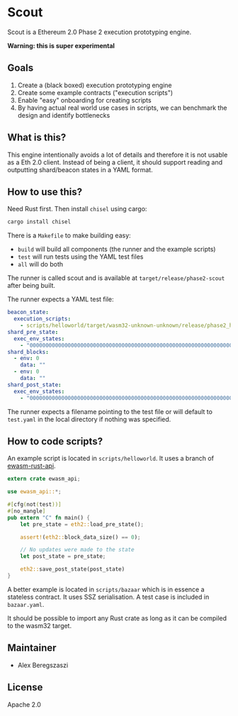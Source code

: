# Scout

Scout is a Ethereum 2.0 Phase 2 execution prototyping engine.

**Warning: this is super experimental**

## Goals

1) Create a (black boxed) execution prototyping engine
2) Create some example contracts ("execution scripts")
3) Enable "easy" onboarding for creating scripts
4) By having actual real world use cases in scripts, we can benchmark the design and identify bottlenecks

## What is this?

This engine intentionally avoids a lot of details and therefore it is not usable as a Eth 2.0 client.
Instead of being a client, it should support reading and outputting shard/beacon states in a YAML format.

## How to use this?

Need Rust first. Then install `chisel` using cargo:
```sh
cargo install chisel
```

There is a `Makefile` to make building easy:
- `build` will build all components (the runner and the example scripts)
- `test` will run tests using the YAML test files
- `all` will do both

The runner is called scout and is available at `target/release/phase2-scout` after being built.

The runner expects a YAML test file:
```yaml
beacon_state:
  execution_scripts:
    - scripts/helloworld/target/wasm32-unknown-unknown/release/phase2_helloworld.wasm
shard_pre_state:
  exec_env_states:
    - "0000000000000000000000000000000000000000000000000000000000000000"
shard_blocks:
  - env: 0
    data: ""
  - env: 0
    data: ""
shard_post_state:
  exec_env_states:
    - "0000000000000000000000000000000000000000000000000000000000000000"
```

The runner expects a filename pointing to the test file or will default to `test.yaml` in the local directory if nothing was specified.

## How to code scripts?

An example script is located in `scripts/helloworld`. It uses a branch of [ewasm-rust-api](https://github.com/ewasm/ewasm-rust-api/tree/eth2-phase2).

```rust
extern crate ewasm_api;

use ewasm_api::*;

#[cfg(not(test))]
#[no_mangle]
pub extern "C" fn main() {
    let pre_state = eth2::load_pre_state();

    assert!(eth2::block_data_size() == 0);

    // No updates were made to the state
    let post_state = pre_state;

    eth2::save_post_state(post_state)
}
```

A better example is located in `scripts/bazaar` which is in essence a stateless contract. It uses SSZ serialisation. A test case is included in `bazaar.yaml`.

It should be possible to import any Rust crate as long as it can be compiled to the wasm32 target.

## Maintainer

* Alex Beregszaszi

## License

Apache 2.0
